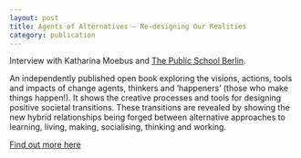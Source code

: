 ```yaml
---
layout: post
title: Agents of Alternatives – Re-designing Our Realities
category: publication
---
```


Interview with Katharina Moebus and [The Public School Berlin](http://thepublicschool.org/berlin).

An independently published open book exploring the visions, actions, tools and impacts of change agents, thinkers and ‘happeners’ (those who make things happen!). It shows the creative processes and tools for designing positive societal transitions. These transitions are revealed by showing the new hybrid relationships being forged between alternative approaches to learning, living, making, socialising, thinking and working.

[Find out more here](http://agentsofalternatives.com/?page_id=351)


